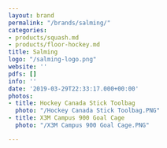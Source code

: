 ```yaml
---
layout: brand
permalink: "/brands/salming/"
categories:
- products/squash.md
- products/floor-hockey.md
title: Salming
logo: "/salming-logo.png"
website: ''
pdfs: []
info: ''
date: '2019-03-29T22:33:17.000+00:00'
photos:
- title: Hockey Canada Stick Toolbag
  photo: "/Hockey Canada Stick Toolbag.PNG"
- title: X3M Campus 900 Goal Cage
  photo: "/X3M Campus 900 Goal Cage.PNG"

---
```

